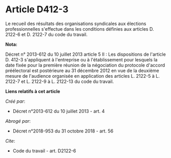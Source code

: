 # Article D412-3

Le recueil des résultats des organisations syndicales aux élections professionnelles s'effectue dans les conditions définies
aux articles D. 2122-6 et D. 2122-7 du code du travail.

**Nota:**

Décret n° 2013-612 du 10 juillet 2013 article 5 II : Les dispositions de l'article D. 412-3 s'appliquent à l'entreprise ou à
l'établissement pour lesquels la date fixée pour la première réunion de la négociation du protocole d'accord préélectoral est
postérieure au 31 décembre 2012 en vue de la deuxième mesure de l'audience organisée en application des articles L. 2122-5 à
L. 2122-7 et L. 2122-9 à L. 2122-13 du code du travail.

**Liens relatifs à cet article**

_Créé par_:

  - Décret n°2013-612 du 10 juillet 2013 - art. 4

_Abrogé par_:

  - Décret n°2018-953 du 31 octobre 2018 - art. 56

_Cite_:

  - Code du travail - art. D2122-6
